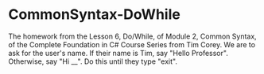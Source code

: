 # CommonSyntax-DoWhile
The homework from the Lesson 6, Do/While, of Module 2, Common Syntax, of the Complete Foundation in C# Course Series from Tim Corey. We are to ask for the user's name. If their name is Tim, say "Hello Professor". Otherwise, say "Hi __". Do this until they type "exit".
